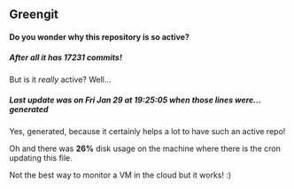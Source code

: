 ## Greengit

#### Do you wonder why this repository is so active?

##### After all it has 17231 commits!

But is it *really* active? Well...

##### Last update was on Fri Jan 29 at 19:25:05 when those lines were... generated

Yes, generated, because it certainly helps a lot to have such an active repo!

Oh and there was **26%** disk usage on the machine
where there is the cron updating this file.

Not the best way to monitor a VM in the cloud but it works! :)
